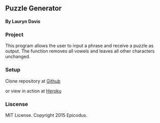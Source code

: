 ## Puzzle Generator
#### By Lauryn Davis

### Project
This program allows the user to input a phrase and receive a puzzle as output. The function removes all vowels and leaves all other characters unchanged.

### Setup

Clone repository at [Github](https://github.com/lryndavis/puzzle_review)

or view in action at [Heroku](https://salty-shore-4385.herokuapp.com/)

### Liscense
MIT License. Copyright 2015 Epicodus.
